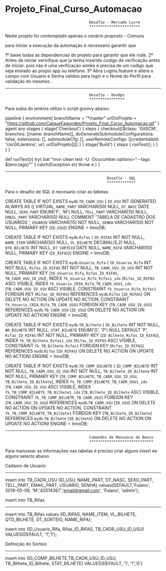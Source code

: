 # Projeto_Final_Curso_Automacao

                                          Desafio - Mercado Livre
                                          ***********************

Neste projeto foi contemplado apenas o cenário proposto - Comuns

para iniciar a execução da automação é necessario garantir que

1º baixe todas as dependencias do projeto para garantir que ele rode.
2º Antes de iniciar verivifque que ja tenha inserido  codigo de verificação antes de iniciar. pois não é uma verificação simles e precisa de um codigo que seja enviado ao propio app ou telefone. 
3º Abra Logins.feature e altere o campo com Usuario e Senha validos para login e o Nome do Perfil para validação do mesmos . 

________________________________________________________________________________________________________________________________________

                                          Desafio - DevOps
                                          ****************
                                          
Para subia do jenkins utilize o script groovy abaixo:

  pipeline {
    environment{
        branchName = "*master"
        urlDoProjeto = "https://github.com/CaiqueFagundes/Projeto_Final_Curso_Automacao.git"
    }
    agent any
    stages {
        stage('Checkout') {
            steps {
                checkout([$class: 'GitSCM', branches: [[name: branchName]], doGenerateSubmoduleConfigurations: false, extensions: [], submoduleCfg: [], userRemoteConfigs: [[credentialsId: 'UsrGitJenkins', url: urlDoProjeto]]])
            }
        }
        stage('Build') {
            steps {
                runTest();
            }
        }
    }
}

def runTest(){
    try{
        bat "mvn clean test -U -Dcucumber.options=\"--tags ${env.tags}\""
    } catch(Exception e){
        throw e
    }
}
________________________________________________________________________________________________________________________________________

                                                  Desafio - SQL
                                                  *************
Para o desafio de SQL é necesario criar as tabelas 

CREATE TABLE IF NOT EXISTS `mydb`.`TB_CADR_USU` (
  `ID_USU` INT GENERATED ALWAYS AS () VIRTUAL,
  `NAME_PART` VARCHAR(50) NULL,
  `DT_NASC` DATE NULL,
  `SEXO_PART` ENUM('F', 'M') NULL,
  `TELL_PART` VARCHAR(15) NULL,
  `EMAIL_PART` VARCHAR(50) NULL COMMENT 'TABELA DE CADASTRO DOS USUARIOS ',
  `USUARIO` VARCHAR(15) NOT NULL,
  `SENHA` VARCHAR(50) NOT NULL,
  PRIMARY KEY (`ID_USU`))
ENGINE = InnoDB;

CREATE TABLE IF NOT EXISTS `mydb`.`Rifas` (
  `ID_RIFAS` INT NOT NULL,
  `NAME_ITEM` VARCHAR(50) NULL,
  `VL_BILHETE` DECIMAL(5,2) NULL,
  `QTD_BILHETE` INT NULL,
  `DT_SORTEIO` DATE NULL,
  `NAME_RIFA` VARCHAR(50) NULL,
  PRIMARY KEY (`ID_RIFAS`))
ENGINE = InnoDB;

CREATE TABLE IF NOT EXISTS `mydb`.`Usuario_Rifa` (
  `ID_Usuario_Rifa` INT NOT NULL,
  `Rifas_ID_RIFAS` INT NOT NULL,
  `TB_CADR_USU_ID_USU` INT NOT NULL,
  PRIMARY KEY (`ID_Usuario_Rifa`, `Rifas_ID_RIFAS`, `TB_CADR_USU_ID_USU`),
  INDEX `fk_Usuario_Rifa_Rifas1_idx` (`Rifas_ID_RIFAS` ASC) VISIBLE,
  INDEX `fk_Usuario_CRIA_Rifa_TB_CADR_USU1_idx` (`TB_CADR_USU_ID_USU` ASC) VISIBLE,
  CONSTRAINT `fk_Usuario_Rifa_Rifas1`
    FOREIGN KEY (`Rifas_ID_RIFAS`)
    REFERENCES `mydb`.`Rifas` (`ID_RIFAS`)
    ON DELETE NO ACTION
    ON UPDATE NO ACTION,
  CONSTRAINT `fk_Usuario_CRIA_Rifa_TB_CADR_USU1`
    FOREIGN KEY (`TB_CADR_USU_ID_USU`)
    REFERENCES `mydb`.`TB_CADR_USU` (`ID_USU`)
    ON DELETE NO ACTION
    ON UPDATE NO ACTION)
ENGINE = InnoDB;

CREATE TABLE IF NOT EXISTS `mydb`.`TB_Bilhete` (
  `ID_Bilhete` INT NOT NULL,
  `NR_BILHETE` INT NULL,
  `STAT_BILHETE` ENUM('G', 'P') NULL DEFAULT 'P',
  `Rifas_ID_RIFAS` INT NOT NULL,
  PRIMARY KEY (`ID_Bilhete`, `Rifas_ID_RIFAS`),
  INDEX `fk_TB_Bilhete_Rifas1_idx` (`Rifas_ID_RIFAS` ASC) VISIBLE,
  CONSTRAINT `fk_TB_Bilhete_Rifas1`
    FOREIGN KEY (`Rifas_ID_RIFAS`)
    REFERENCES `mydb`.`Rifas` (`ID_RIFAS`)
    ON DELETE NO ACTION
    ON UPDATE NO ACTION)
ENGINE = InnoDB;

CREATE TABLE IF NOT EXISTS `mydb`.`TB_COMP_BILHETE` (
  `ID_COMP_BILHETE` INT NOT NULL,
  `TB_CADR_USU_ID_USU` INT NOT NULL,
  `TB_Bilhete_ID_Bilhete` INT NOT NULL,
  PRIMARY KEY (`ID_COMP_BILHETE`, `TB_CADR_USU_ID_USU`, `TB_Bilhete_ID_Bilhete`),
  INDEX `fk_TB_COMP_BILHETE_TB_CADR_USU1_idx` (`TB_CADR_USU_ID_USU` ASC) VISIBLE,
  INDEX `fk_TB_COMP_BILHETE_TB_Bilhete1_idx` (`TB_Bilhete_ID_Bilhete` ASC) VISIBLE,
  CONSTRAINT `fk_TB_COMP_BILHETE_TB_CADR_USU1`
    FOREIGN KEY (`TB_CADR_USU_ID_USU`)
    REFERENCES `mydb`.`TB_CADR_USU` (`ID_USU`)
    ON DELETE NO ACTION
    ON UPDATE NO ACTION,
  CONSTRAINT `fk_TB_COMP_BILHETE_TB_Bilhete1`
    FOREIGN KEY (`TB_Bilhete_ID_Bilhete`)
    REFERENCES `mydb`.`TB_Bilhete` (`ID_Bilhete`)
    ON DELETE NO ACTION
    ON UPDATE NO ACTION)
ENGINE = InnoDB;

________________________________________________________________________________________________________________________________________
                                          Comandos de Manuseio do Banco 
                                          *****************************
Para manusear as informações nas tabelas é preciso criar alguns insert ee alguns selects abaixo 

Cadasro de Usuario 
******************
insert into TB_CADR_USU (ID_USU, NAME_PART, DT_NASC, SEXO_PART, TELL_PART, EMAIL_PART, USUARIO, SENHA)
values(DEFAULT,'Fulano', 2019-05-09, 'M','42514367','email@gmail.com', 'Fulano', 'admin');

insert into TB_Rifas
********************
  insert into TB_Rifas 
  values (ID_RIFAS, NAME_ITEM, VL_BILHETE, QTD_BILHETE, DT_SORTEIO, NAME_RIFA);

  insert into (ID_Usuario_Rifa, Rifas_ID_RIFAS, TB_CADR_USU_ID_USU)
  VALUES(DEFAULT, '1','1');

Definição do Sorteio
********************
  insert into (ID_COMP_BILHETE,TB_CADR_USU_ID_USU, TB_Bilhete_ID_Bilhete, STAT_BILHETE)
  VALUES(DEFAULT, '1', '1','G')
  




